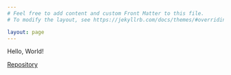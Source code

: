 ```yaml
---
# Feel free to add content and custom Front Matter to this file.
# To modify the layout, see https://jekyllrb.com/docs/themes/#overriding-theme-defaults

layout: page
---
```


Hello, World!

[Repository](https://github.com/trackiss/trackiss.github.io)
